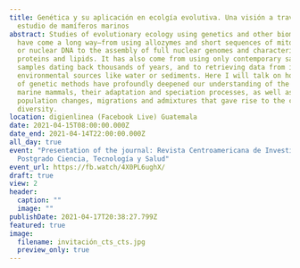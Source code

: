 ```yaml
---
title: Genética y su aplicación en ecolgía evolutiva. Una visión a través del
  estudio de mamíferos marinos
abstract: Studies of evolutionary ecology using genetics and other biomolecules
  have come a long way—from using allozymes and short sequences of mitochondrial
  or nuclear DNA to the assembly of full nuclear genomes and characterization of
  proteins and lipids. It has also come from using only contemporary samples to
  samples dating back thousands of years, and to retrieving data from indirect
  environmental sources like water or sediments. Here I will talk on how the use
  of genetic methods have profoundly deepened our understanding of the origin of
  marine mammals, their adaptation and speciation processes, as well as past
  population changes, migrations and admixtures that gave rise to the current
  diversity.
location: digienlinea (Facebook Live) Guatemala
date: 2021-04-15T08:00:00.000Z
date_end: 2021-04-14T22:00:00.000Z
all_day: true
event: "Presentation of the journal: Revista Centroamericana de Investigación y
  Postgrado Ciencia, Tecnología y Salud"
event_url: https://fb.watch/4X0PL6ughX/
draft: true
view: 2
header:
  caption: ""
  image: ""
publishDate: 2021-04-17T20:38:27.799Z
featured: true
image:
  filename: invitación_cts_cts.jpg
  preview_only: true
---
```

